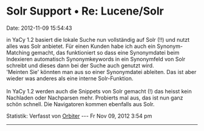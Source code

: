 Solr Support • Re: Lucene/Solr
==============================

Date: 2012-11-09 15:54:43

in YaCy 1.2 basiert die lokale Suche nun vollständig auf Solr (!!) und
nutzt alles was Solr anbietet. Für einen Kunden habe ich auch ein
Synonym-Matching gemacht, das funktioniert so dass eine Synonymdatei
beim Indexieren automatisch Synonymkeywords in ein Synonymfeld von Solr
schreibt und dieses dann bei der Suche auch genutzt wird.\
\'Meinten Sie\' könnten man aus so einer Synonymdatei ableiten. Das ist
aber wieder was anderes als eine interne Solr-Funktion.\
\
In YaCy 1.2 werden auch die Snippets von Solr gemacht (!) das heisst
kein Nachladen oder Nachparsen mehr. Probierts mal aus, das ist nun ganz
schön schnell. Die Navigatoren kommen ebenfalls aus Solr.

Statistik: Verfasst von
[Orbiter](http://forum.yacy-websuche.de/memberlist.php?mode=viewprofile&u=2)
--- Fr Nov 09, 2012 3:54 pm

------------------------------------------------------------------------
